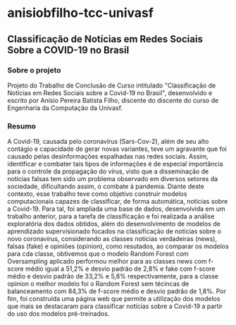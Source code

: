 # anisiobfilho-tcc-univasf
## Classificação de Notícias em Redes Sociais Sobre a COVID-19 no Brasil

### Sobre o projeto
 Projeto do Trabalho de Conclusão de Curso intitulado "Classificação de Notícias em Redes Sociais sobre a Covid-19 no Brasil", desenvolvido e escrito por Anísio Pereira Batista Filho, discente do discente do curso de Engenharia da Computação da Univasf.

 ### Resumo
 A Covid-19, causada pelo coronavírus (Sars-Cov-2), além de seu alto contágio e capacidade de gerar novas variantes, teve um agravante que foi causado pelas desinformações espalhadas nas redes sociais. Assim, identificar e combater tais tipos de informações é de especial importância para o controle da propagação do vírus, visto que a disseminação de notícias falsas tem sido um problema observado em diversos setores da sociedade, dificultando assim, o combate à pandemia. Diante deste contexto, esse trabalho teve como objetivo construir modelos computacionais capazes de classificar, de forma automática, notícias sobre a Covid-19. Para tal, foi ampliada uma base de dados, desenvolvida em um trabalho anterior, para a tarefa de classificação e foi realizada a análise exploratória dos dados obtidos, além do desenvolvimento de modelos de aprendizado supervisionado focados na classificação de notícias sobre o novo coronavírus, considerando as classes notícias verdadeiras (news), falsas (fake) e opiniões (opinion), como resutados, ao comparar os modelos para cda classe, obtivemos que o modelo Random Forest com Oversampling aplicado performou melhor para as classes news com f-score médio igual a 51,2\% e desvio padrão de 2,8\% e fake com f-score médio e desvio padrão de 33,2\% e 5,8\% respectivamente, para a classe opinion o melhor modelo foi o Random Forest sem técincas de balanceamento com 84,3\% de f-score médio e desvio padrão de 1,8\%. Por fim, foi construída uma página web que permite a utilização dos modelos que mais se destacaram para classificar notícias sobre a Covid-19 a partir do uso dos modelos pré-treinados.
